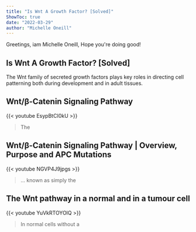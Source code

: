 ```yaml
---
title: "Is Wnt A Growth Factor? [Solved]"
ShowToc: true 
date: "2022-03-29"
author: "Michelle Oneill" 
---
```


Greetings, iam Michelle Oneill, Hope you're doing good!
## Is Wnt A Growth Factor? [Solved]
The Wnt family of secreted growth factors plays key roles in directing cell patterning both during development and in adult tissues.

## Wnt/β-Catenin Signaling Pathway
{{< youtube EsypBtCI0kU >}}
>The 

## Wnt/β-Catenin Signaling Pathway | Overview, Purpose and APC Mutations
{{< youtube NGVP4J9jpgs >}}
>... known as simply the 

## The Wnt pathway in a normal and in a tumour cell
{{< youtube YuVkRTOYOlQ >}}
>In normal cells without a 

